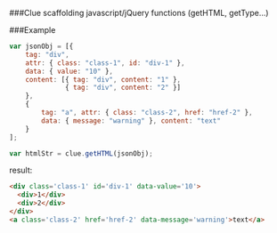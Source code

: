 ###Clue
scaffolding javascript/jQuery functions  (getHTML, getType...)

###Example
```javascript
var jsonObj = [{
    tag: "div",
    attr: { class: "class-1", id: "div-1" },
    data: { value: "10" },
    content: [{ tag: "div", content: "1" },
              { tag: "div", content: "2" }]
    },
    {
        tag: "a", attr: { class: "class-2", href: "href-2" },
        data: { message: "warning" }, content: "text"
    }
];

var htmlStr = clue.getHTML(jsonObj);
```
result:
```html
<div class='class-1' id='div-1' data-value='10'>
  <div>1</div>
  <div>2</div>
</div>
<a class='class-2' href='href-2' data-message='warning'>text</a>
```
